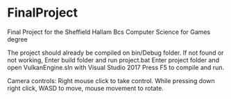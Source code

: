 # FinalProject
Final Project for the Sheffield Hallam Bcs Computer Science for Games degree

The project should already be compiled on bin/Debug folder. If not found or not working,
Enter build folder and run project.bat
Enter project folder and open VulkanEngine.sln with Visual Studio 2017
Press F5 to compile and run.

Camera controls:
  Right mouse click to take control. While pressing down right click,
  WASD to move,
  mouse movement to rotate.

